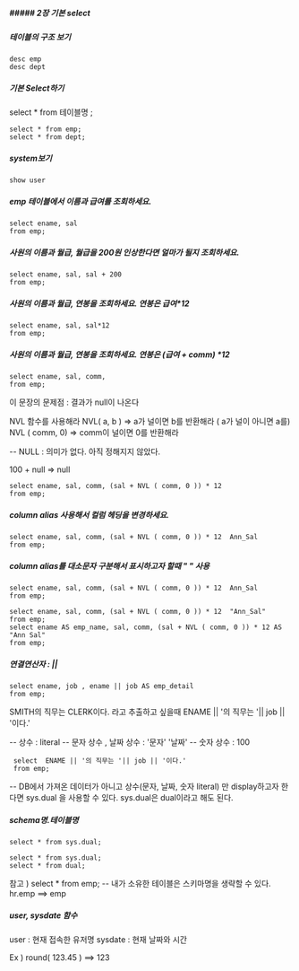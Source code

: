 ##### ##### 2장 기본 select

##### 

##### 테이블의 구조 보기 

```
desc emp
desc dept
```



##### 기본 Select하기  

select *  from 테이블명 ;

```
select * from emp;
select * from dept;
```



##### system보기

```
show user
```



##### emp 테이블에서 이름과 급여를 조회하세요.

```
select ename, sal 
from emp;
```



##### 사원의 이름과 월급, 월급을 200원 인상한다면 얼마가 될지 조회하세요.

```
select ename, sal, sal + 200 
from emp;
```



##### 사원의 이름과 월급,  연봉을 조회하세요. 연봉은 급여*12

```
select ename, sal, sal*12
from emp;
```



##### 사원의 이름과 월급,  연봉을 조회하세요. 연봉은 (급여 + comm) *12

```
select ename, sal, comm, 
from emp;
```

이 문장의 문제점 : 결과가 null이 나온다

NVL 함수를 사용해라 
NVL( a, b ) =>  a가 널이면 b를 반환해라
               ( a가 널이 아니면 a를) 
 NVL ( comm, 0) => comm이 널이면 0를 반환해라

-- NULL : 의미가 없다.
        아직 정해지지 않았다. 
        
  100 + null => null

```
select ename, sal, comm, (sal + NVL ( comm, 0 )) * 12
from emp;
```



##### column alias 사용해서 컬럼 헤딩을 변경하세요.

```
select ename, sal, comm, (sal + NVL ( comm, 0 )) * 12  Ann_Sal
from emp;
```



##### column alias를 대소문자 구분해서 표시하고자 할때 "  " 사용

```
select ename, sal, comm, (sal + NVL ( comm, 0 )) * 12  Ann_Sal
from emp;

select ename, sal, comm, (sal + NVL ( comm, 0 )) * 12  "Ann_Sal"
from emp;
select ename AS emp_name, sal, comm, (sal + NVL ( comm, 0 )) * 12 AS "Ann Sal"
from emp;

```



##### 연결연산자   :    ||
```
select ename, job , ename || job AS emp_detail
from emp;
```


 SMITH의 직무는 CLERK이다. 라고 추출하고 싶을때
 ENAME || '의 직무는 '|| job || '이다.' 

 -- 상수 : literal
 -- 문자 상수 , 날짜 상수 : '문자'  '날짜'
 -- 숫자 상수 : 100

```
 select  ENAME || '의 직무는 '|| job || '이다.'
 from emp;
```

-- DB에서 가져온 데이터가 아니고 상수(문자, 날짜, 숫자 literal) 만 display하고자 한다면 
   sys.dual 을 사용할 수 있다. sys.dual은 dual이라고 해도 된다.



##### schema명.테이블명

```
select * from sys.dual;

select * from sys.dual;
select * from dual; 
```

참고 ) select * from emp;  -- 내가 소유한 테이블은 스키마명을 생략할 수 있다.
   hr.emp  ==> emp



##### user, sysdate 함수
 user  : 현재 접속한 유저명
 sysdate  : 현재 날짜와 시간 

  Ex ) round( 123.45 ) ==> 123
